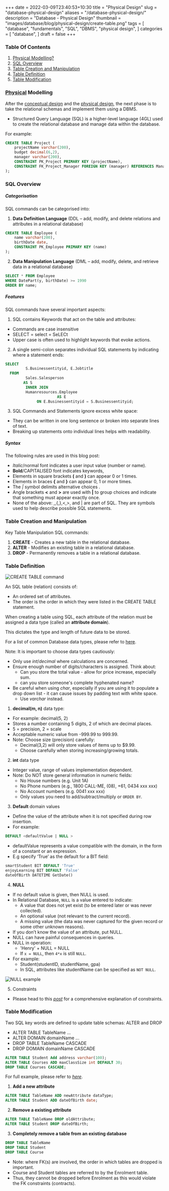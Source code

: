 +++
date = 2022-03-09T23:40:53+10:30
title = "Physical Design"
slug = "database-physical-design"
aliases = "/database-physical-design/"
description = "Database - Physical Design"
thumbnail = "images/database/blog/physical-design/create-table.png"
tags = [
    "database",
    "fundamentals",
    "SQL",
    "DBMS",
    "physical design",
]
categories = [
    "database",
]
draft = false
+++

### Table Of Contents

1. [Physical Modelling?](#physical-modelling)
1. [SQL Overview](#sql-overview)
1. [Table Creation and Manipulation](#table-creation-and-manipulation)
1. [Table Definition](#table-definition)
1. [Table Modification](#table-modification)

### [Physical](https://www.oxfordlearnersdictionaries.com/definition/english/physical_1?q=physical) Modelling

After the [conceptual
design](https://tanducmai.com/blog/database-conceptual-design) and the
[physical design](https://tanducmai.com/blog/database-physical-design), the
next phase is to take the relational schemas and implement them using a DBMS.
- Structured Query Language (SQL) is a higher-level language (4GL) used to
  create the relational database and manage data within the database.

For example:

```sql
CREATE TABLE Project (
    projectName varchar(200),
    budget decimal(6,2),
    manager varchar(200),
    CONSTRAINT PK_Project PRIMARY KEY (projectName),
    CONSTRAINT FK_Project_Manager FOREIGN KEY (manager) REFERENCES Manager (name)
);
```

### SQL Overview

##### Categorisation

SQL commands can be categorised into:

1. **Data Definition Language** (DDL – add, modify, and delete relations and
   attributes in a relational database)

```sql
CREATE TABLE Employee (
    name varchar(200),
    birthDate date,
    CONSTRAINT PK_Employee PRIMARY KEY (name)
);
```

2. **Data Manipulation Language** (DML – add, modify, delete, and retrieve
   data in a relational database)

```sql
SELECT * FROM Employee
WHERE DatePart(y, birthDate) >= 1990
ORDER BY name;
```

##### Features

SQL commands have several important aspects:

1. SQL contains Keywords that act on the table and attributes:
- Commands are case insensitive
- SELECT = select = SeLECt
- Upper case is often used to highlight keywords that evoke actions.

2. A single semi-colon separates individual SQL statements by indicating
   where a statement ends:

```sql
SELECT
         S.Businessentityid, E.Jobtitle
  FROM
         Sales.Salesperson
        AS S
         INNER JOIN
         Humanresources.Employee
                       AS E
              ON E.Businessentityid = S.Businessentityid;
```

3. SQL Commands and Statements ignore excess white space:

- They can be written in one long sentence or broken into separate lines of
  text.
- Breaking up statements onto individual lines helps with readability.

##### Syntax

The following rules are used in this blog post:

- *Italic*/normal font indicates a user input value (number or name).
- **Bold**/CAPITALISED font indicates keywords,
- Elements in square brackets **(** and **)** can appear 0 or 1 times.
- Elements in braces **{** and **}** can appear 0, 1 or more times.
- The *|* symbol delimits alternative choices .
- Angle brackets **<** and **>** are used with **|** to group choices and
  indicate that something must appear exactly once.
- None of the above: ,,{,},<,>, and | are part of SQL. They are symbols used to
  help describe possible SQL statements.

### Table Creation and Manipulation

Key Table Manipulation SQL commands:

1. **CREATE** - Creates a new table in the relational database.
1. **ALTER** - Modifies an existing table in a relational database.
1. **DROP** - Permanently removes a table in a relational database.

### Table Definition

![CREATE TABLE command](/images/database/blog/physical-design/create-table.png)

An SQL table (relation) consists of:
- An ordered set of attributes.
- The order is the order in which they were listed in the CREATE TABLE
  statement.

When creating a table using SQL, each attribute of the relation must be
assigned a data type (called an **attribute domain**).

This dictates the type and length of future data to be stored.

For a list of common Database data types, please refer to
[here](https://tanducmai.com/blog/database-relational-concepts/#domains).

Note: It is important to choose data types cautiously:
- Only use *int*/*decimal* where calculations are concerned.
- Ensure enough number of digits/characters is assigned. Think about:
  - Can you store the total value - allow for price increase, especially sum.
  - can you store someone's complete hyphenated name?
- Be careful when using *char*, especially if you are using it to populate a
  drop down list - it can cause issues by padding text with white space.
  - Use *varchar* instead.

1. **decimal(m, n)** data type:

- For example: decimal(5, 2)
- Stores a number containing 5 digits, 2 of which are decimal places.
- 5 = precision, 2 = scale
- Acceptable numeric value from -999.99 to 999.99.
- Note: Choose size (precision) carefully:
  - Decimal(3,2) will only store values of items up to $9.99.
  - Choose carefully when storing increasing/growing totals.

2. **int** data type

- Integer value, range of values implementation dependent.
- Note: Do NOT store general information in numeric fields:
  - No House numbers (e.g. Unit 1A)
  - No Phone numbers (e.g., 1800 CALL-ME, (08), +61, 0434 xxx xxx)
  - No Account numbers (e.g. 0041 xxx xxx)
  - Only values you need to add/subtract/multiply or `ORDER BY`.

3. **Default** domain values

- Define the value of the attribute when it is not specified during row
  insertion.
- For example:

```sql
DEFAULT <defaultValue | NULL >
```

- defaultValue represents a value compatible with the domain, in the form of a constant or an expression.
- E.g specify ‘True’ as the default for a BIT field:

```sql
smartStudent BIT DEFAULT 'True'
enjoyLearning BIT DEFAULT 'False'
dateOfBirth DATETIME GetDate()
```

4. **NULL**

- If no default value is given, then NULL is used.
- In Relational Database, `NULL` is a value entered to indicate:
  - A value that does not yet exist (to be entered later or was never
    collected).
  - An optional value (not relevant to the current record).
  - A missing value (the data was never captured for the given record or some
    other unknown reasons).
- If you don’t know the value of an attribute, put NULL.
- NULL can have painful consequences in queries.
- NULL in operation:
  - 'Henry' + NULL = NULL
  - If `x = NULL`, then `4*x` is still `NULL`.
- For example:
  - Student(studentID, studentName, gpa)
  - In SQL, attributes like studentName can be specified as `NOT NULL`.

![NULL example](/images/database/blog/physical-design/null.png)

5. Constraints

- Please head to this
  *[post](https://tanducmai.com/blog/database-sql-table-constraints)* for a
  comprehensive explanation of constraints.

### Table Modification

Two SQL key words are defined to update table schemas: ALTER and DROP

- ALTER TABLE TableName ...
- ALTER DOMAIN domainName ...
- DROP TABLE TableName CASCADE
- DROP DOMAIN domainName CASCADE

```sql
ALTER TABLE Student Add address varchar(100);
ALTER TABLE Courses ADD maxClassSize int DEFAULT 30;
DROP TABLE Courses CASCADE;
```

For full example, please refer to
*[here](http://msdn.microsoft.com/en-au/library/ms190273.aspx)*.

1. **Add a new attribute**

```sql
ALTER TABLE TableName ADD newAttribute dataType;
ALTER TABLE Student ADD dateOfBirth date;
```

2. **Remove a existing attribute**

```sql
ALTER TABLE TableName DROP oldAttribute;
ALTER TABLE Student DROP dateOfBirth;
```

3. **Completely remove a table from an existing database**

```sql
DROP TABLE TableName
DROP TABLE Student
DROP TABLE Course
```

- Note: where FK(s) are involved, the order in which tables are dropped is
  important.
- Course and Student tables are referred to by the Enrolment table.
- Thus, they cannot be dropped before Enrolment as this would violate the FK
  constraints (contracts).
